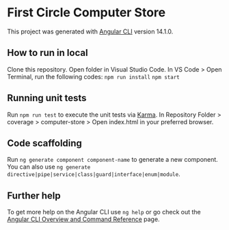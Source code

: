 # First Circle Computer Store

This project was generated with [Angular CLI](https://github.com/angular/angular-cli) version 14.1.0.

## How to run in local

Clone this repository. Open folder in Visual Studio Code. In VS Code > Open Terminal, run the following codes:
`npm run install`
`npm start`

## Running unit tests

Run `npm run test` to execute the unit tests via [Karma](https://karma-runner.github.io).
In Repository Folder > coverage > computer-store > Open index.html in your preferred browser.

## Code scaffolding

Run `ng generate component component-name` to generate a new component. You can also use `ng generate directive|pipe|service|class|guard|interface|enum|module`.

## Further help

To get more help on the Angular CLI use `ng help` or go check out the [Angular CLI Overview and Command Reference](https://angular.io/cli) page.
